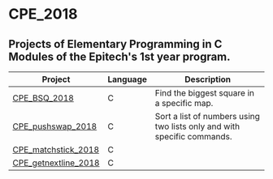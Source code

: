 # CPE_2018

## Projects of Elementary Programming in C Modules of the Epitech's 1st year program.

| Project | Language | Description |
|---------|----------|-------------|
| [CPE_BSQ_2018]         |      C      | Find the biggest square in a specific map. |
| [CPE_pushswap_2018]       |       C     | Sort a list of numbers using two lists only and with specific commands. |
| [CPE_matchstick_2018]       |       C     |  |
| [CPE_getnextline_2018]       |       C     |  |



[CPE_BSQ_2018]: https://github.com/kevinpruvost/kevinpruvost_epitech/tree/master/CPE_2018/CPE_BSQ_2018
[CPE_pushswap_2018]: https://github.com/kevinpruvost/kevinpruvost_epitech/tree/master/CPE_2018/CPE_pushswap_2018
[CPE_matchstick_2018]: https://github.com/kevinpruvost/kevinpruvost_epitech/tree/master/CPE_2018/CPE_matchstick_2018
[CPE_getnextline_2018]: https://github.com/kevinpruvost/kevinpruvost_epitech/tree/master/CPE_2018/CPE_getnextline_2018
